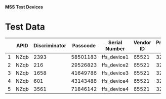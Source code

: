 #### MSS Test Devices

# Test Data

|   | APID | Discriminator | Passcode | Serial Number | Vendor ID | Product Id | Unique Id for RID (base64) |
|---|------|---------------|----------|---------------|-----------|------------|----------------------------|
| 1 | NZqb | 2393          | 58501183 | ffs_device1   | 65521     | 32769      | bvEUyJTzfnlP/3eUQPw05A==   |
| 2 | NZqb | 216           | 29526823 | ffs_device2   | 65521     | 32769      | weE/LjoDUUwh0+2njbO8YA==   |
| 3 | NZqb | 1658          | 41649786 | ffs_device3   | 65521     | 32769      | 7PcA5INlfYZGZ9bB7te58w==   |
| 4 | NZqb | 601           | 43143488 | ffs_device4   | 65521     | 32769      | Wd3eBVVrPkYtZ4zxf909ig==   |
| 5 | NZqb | 3561          | 71846142 | ffs_device4   | 65521     | 32769      | RH+DDXHBVJk5UU4fSEiMuQ==   |


